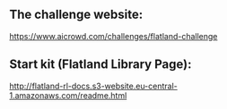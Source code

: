 ## The challenge website: 
https://www.aicrowd.com/challenges/flatland-challenge

## Start kit (Flatland Library Page):
http://flatland-rl-docs.s3-website.eu-central-1.amazonaws.com/readme.html
